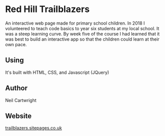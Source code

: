 # Red Hill Trailblazers
An interactive web page made for primary school children. In 2018 I volunteered to teach code basics to year six students at my local school. It was a steep learning curve. By week five of the course I had learned that it was best to build an interactive app so that the children could learn at their own pace.

## Using
It's built with HTML, CSS, and Javascript (JQuery)

## Author
Neil Cartwright

## Website

[trailblazers.sitepages.co.uk](trailblazers.sitepages.co.uk)
